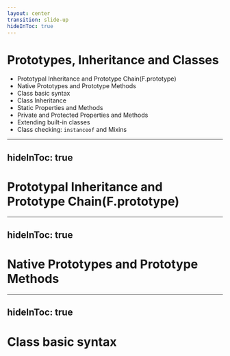 ```yaml
---
layout: center
transition: slide-up
hideInToc: true
---
```


# Prototypes, Inheritance and Classes

<div mt-2 />

- Prototypal Inheritance and Prototype Chain(F.prototype)
- Native Prototypes and Prototype Methods
- Class basic syntax
- Class Inheritance
- Static Properties and Methods
- Private and Protected Properties and Methods
- Extending built-in classes
- Class checking: `instanceof` and Mixins

---
hideInToc: true
---

# Prototypal Inheritance and Prototype Chain(F.prototype)

---
hideInToc: true
---

# Native Prototypes and Prototype Methods

---
hideInToc: true
---

# Class basic syntax
